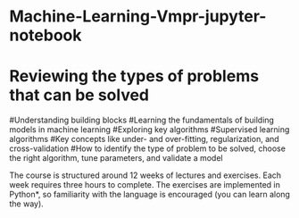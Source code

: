 # Machine-Learning-Vmpr-jupyter-notebook

# Reviewing the types of problems that can be solved 
#Understanding building blocks 
#Learning the fundamentals of building models in machine learning 
#Exploring key algorithms
#Supervised learning algorithms
#Key concepts like under- and over-fitting, regularization, and cross-validation
#How to identify the type of problem to be solved, choose the right algorithm, tune parameters, and validate a model

The course is structured around 12 weeks of lectures and exercises. Each week requires three hours to complete. The exercises are implemented in Python*, so familiarity with the language is encouraged (you can learn along the way).
